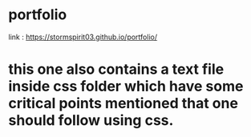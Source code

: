 # portfolio
link : https://stormspirit03.github.io/portfolio/

# this one also contains a text file inside css folder which have some critical points mentioned that one should follow using css.


